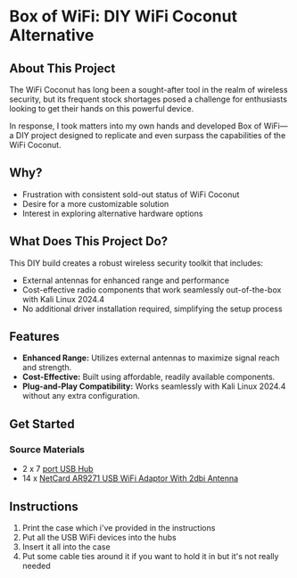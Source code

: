 # Box of WiFi: DIY WiFi Coconut Alternative
## About This Project
The WiFi Coconut has long been a sought-after tool in the realm of wireless security, but its frequent stock shortages posed a challenge for enthusiasts looking to get their hands on this powerful device.

In response, I took matters into my own hands and developed Box of WiFi—a DIY project designed to replicate and even surpass the capabilities of the WiFi Coconut.

## Why?
- Frustration with consistent sold-out status of WiFi Coconut
- Desire for a more customizable solution
- Interest in exploring alternative hardware options

## What Does This Project Do?
This DIY build creates a robust wireless security toolkit that includes:
- External antennas for enhanced range and performance
- Cost-effective radio components that work seamlessly out-of-the-box with Kali Linux 2024.4
- No additional driver installation required, simplifying the setup process

## Features
- **Enhanced Range:** Utilizes external antennas to maximize signal reach and strength.
- **Cost-Effective:** Built using affordable, readily available components.
- **Plug-and-Play Compatibility:** Works seamlessly with Kali Linux 2024.4 without any extra configuration.

## Get Started
### Source Materials
- 2 x 7 [port USB Hub](https://www.amazon.com.au/Splitter-Aluminum-Extender-MacBook-HA-7U/dp/B0DN17BVVD)
- 14 x [NetCard AR9271 USB WiFi Adaptor With 2dbi Antenna](https://a.aliexpress.com/_mKXkHMR)

## Instructions
1. Print the case which i've provided in the instructions
2. Put all the USB WiFi devices into the hubs
3. Insert it all into the case
4. Put some cable ties around it if you want to hold it in but it's not really needed
